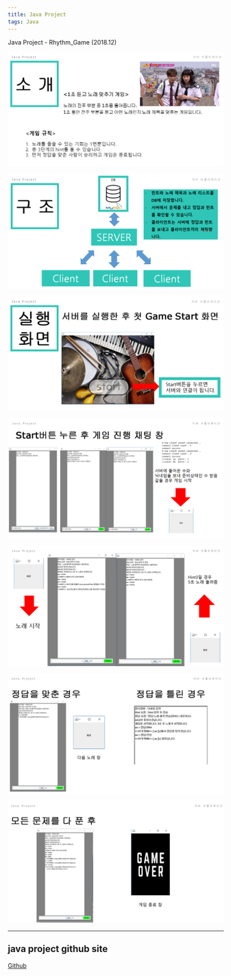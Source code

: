 ```yaml
---
title: Java Project
tags: Java
---
```


Java Project - Rhythm_Game (2018.12)

![Screenshot](/screenshots/java_project1.PNG)

![Screenshot](/screenshots/java_project2.PNG)

![Screenshot](/screenshots/java_project3.PNG)

![Screenshot](/screenshots/java_project4.PNG)

![Screenshot](/screenshots/java_project5.PNG)

![Screenshot](/screenshots/java_project6.PNG)

![Screenshot](/screenshots/java_project7.PNG)


<!--more-->

---

## java project github site
[Github](https://github.com/jw0113/JAVA_project)
